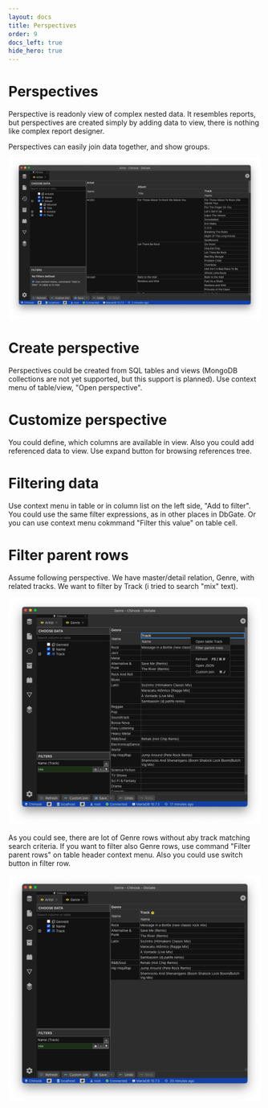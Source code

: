 ```yaml
---
layout: docs
title: Perspectives
order: 9
docs_left: true
hide_hero: true
---
```


# Perspectives
Perspective is readonly view of complex nested data. It resembles reports, but perspectives are created simply by adding data to view, there is nothing like complex report designer.

Perspectives can easily join data together, and show groups.

<img src='/assets/screenshots/perspective1.png' />

# Create perspective
Perspectives could be created from SQL tables and views (MongoDB collections are not yet supported, but this support is planned).
Use context menu of table/view, "Open perspective".

# Customize perspective
You could define, which columns are available in view. Also you could add referenced data to view. Use expand button for browsing references tree.

# Filtering data
Use context menu in table or in column list on the left side, "Add to filter". You could use the same filter expressions, as in other places in DbGate. Or you can use context menu cokmmand "Filter this value" on table cell.

# Filter parent rows
Assume following perspective. We have master/detail relation, Genre, with related tracks. We want to filter by Track (i tried to search "mix" text). 

<img src='/assets/docs/parentrows1.png' />

As you could see, there are lot of Genre rows without aby track matching search criteria. If you want to filter also Genre rows, use command "Filter parent rows" on table header context menu. Also you could use switch button in filter row.

<img src='/assets/docs/parentrows2.png' />
